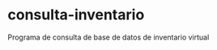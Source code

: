 consulta-inventario
===================

Programa de consulta de base de datos de inventario virtual
